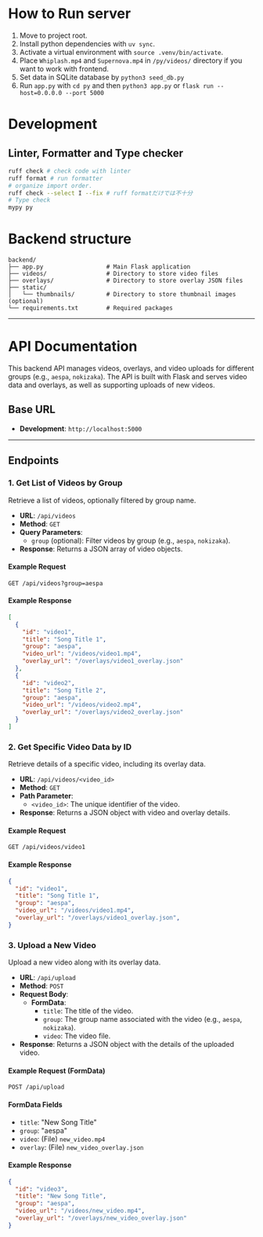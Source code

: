 # How to Run server
1. Move to project root.
2. Install python dependencies with `uv sync`.
3. Activate a virtual environment with `source .venv/bin/activate`.
4. Place `Whiplash.mp4` and `Supernova.mp4` in `/py/videos/` directory if you want to work with frontend.
5. Set data in SQLite database by `python3 seed_db.py`
6. Run `app.py` with `cd py` and then `python3 app.py`
 or `flask run --host=0.0.0.0 --port 5000` 

# Development
## Linter, Formatter and Type checker
```sh
ruff check # check code with linter
ruff format # run formatter
# organize import order. 
ruff check --select I --fix # ruff formatだけでは不十分
# Type check
mypy py
```


# Backend structure
```
backend/
├── app.py                  # Main Flask application
├── videos/                 # Directory to store video files
├── overlays/               # Directory to store overlay JSON files
├── static/
│   └── thumbnails/         # Directory to store thumbnail images (optional)
└── requirements.txt        # Required packages
```

---

# API Documentation

This backend API manages videos, overlays, and video uploads for different groups (e.g., `aespa`, `nokizaka`). The API is built with Flask and serves video data and overlays, as well as supporting uploads of new videos.

## Base URL

- **Development**: `http://localhost:5000`

---

## Endpoints

### 1. Get List of Videos by Group

Retrieve a list of videos, optionally filtered by group name.

- **URL**: `/api/videos`
- **Method**: `GET`
- **Query Parameters**:
  - `group` (optional): Filter videos by group (e.g., `aespa`, `nokizaka`).
- **Response**: Returns a JSON array of video objects.

#### Example Request

```http
GET /api/videos?group=aespa
```

#### Example Response

```json
[
  {
    "id": "video1",
    "title": "Song Title 1",
    "group": "aespa",
    "video_url": "/videos/video1.mp4",
    "overlay_url": "/overlays/video1_overlay.json"
  },
  {
    "id": "video2",
    "title": "Song Title 2",
    "group": "aespa",
    "video_url": "/videos/video2.mp4",
    "overlay_url": "/overlays/video2_overlay.json"
  }
]
```

### 2. Get Specific Video Data by ID

Retrieve details of a specific video, including its overlay data.

- **URL**: `/api/videos/<video_id>`
- **Method**: `GET`
- **Path Parameter**:
  - `<video_id>`: The unique identifier of the video.
- **Response**: Returns a JSON object with video and overlay details.

#### Example Request

```http
GET /api/videos/video1
```

#### Example Response

```json
{
  "id": "video1",
  "title": "Song Title 1",
  "group": "aespa",
  "video_url": "/videos/video1.mp4",
  "overlay_url": "/overlays/video1_overlay.json",
}
```

### 3. Upload a New Video

Upload a new video along with its overlay data.

- **URL**: `/api/upload`
- **Method**: `POST`
- **Request Body**:
  - **FormData**:
    - `title`: The title of the video.
    - `group`: The group name associated with the video (e.g., `aespa`, `nokizaka`).
    - `video`: The video file.
- **Response**: Returns a JSON object with the details of the uploaded video.

#### Example Request (FormData)

```http
POST /api/upload
```

#### FormData Fields

- `title`: "New Song Title"
- `group`: "aespa"
- `video`: (File) `new_video.mp4`
- `overlay`: (File) `new_video_overlay.json`

#### Example Response

```json
{
  "id": "video3",
  "title": "New Song Title",
  "group": "aespa",
  "video_url": "/videos/new_video.mp4",
  "overlay_url": "/overlays/new_video_overlay.json"
}
```
